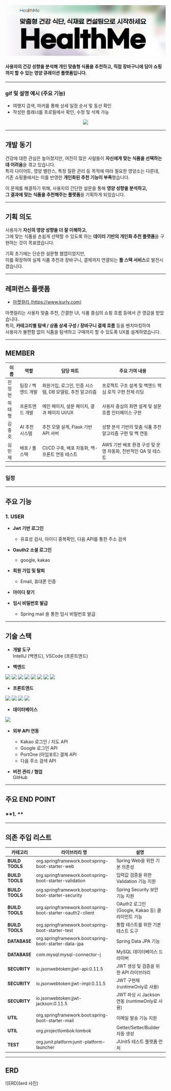 <p align="center">
  <img src="./healthme/READMEimg/healthmeTitle.png" alt="healthme 메인 타이틀">
</p>

#### 사용자의 건강 성향을 분석해 개인 맞춤형 식품을 추천하고, 직접 장바구니에 담아 쇼핑까지 할 수 있는 영양 큐레이션 플랫폼입니다.

---

### gif 및 설명 예시 (주요 기능)
- 여행지 검색, 마커를 통해 상세 일정 순서 및 동선 확인
- 작성한 플래너를 프로필에서 확인, 수정 및 삭제 가능
<p align="center">
  <img src="https://github.com/user-attachments/assets/7db17fd3-2875-42ee-a929-ce6f7f8fe20d">
</p>


---

## **개발 동기**
건강에 대한 관심은 높아졌지만, 여전히 많은 사람들이 **자신에게 맞는 식품을 선택하는 데 어려움**을 겪고 있습니다.  
특히 다이어트, 영양 밸런스, 특정 질환 관리 등 목적에 따라 필요한 영양소는 다른데,  
기존 쇼핑몰에서는 이를 반영한 **개인화된 추천 기능이 부족**했습니다.

이 문제를 해결하기 위해, 사용자의 간단한 설문을 통해 **영양 성향을 분석하고,  
그 결과에 맞는 식품을 추천해주는 플랫폼**을 기획하게 되었습니다.

---

## **기획 의도**
사용자가 **자신의 영양 성향을 더 잘 이해하고**,  
그에 맞는 식품을 손쉽게 선택할 수 있도록 하는 **데이터 기반의 개인화 추천 플랫폼**을 구현하는 것이 목표였습니다.

기획 초기에는 단순한 설문형 웹앱이었지만,  
이를 확장하여 실제 식품 추천과 장바구니, 결제까지 연결되는 **풀 스택 서비스**로 발전시켰습니다.

---

## 레퍼런스 플랫폼

- [마켓컬리 (https://www.kurly.com)](https://www.kurly.com)

마켓컬리는 사용자 맞춤 추천, 간결한 UI, 식품 중심의 쇼핑 흐름 등에서 큰 영감을 받았습니다.  
특히, **카테고리별 탐색 / 상품 상세 구성 / 장바구니 결제 흐름** 등을 벤치마킹하여  
사용자가 불편함 없이 식품을 탐색하고 구매까지 할 수 있도록 UX를 설계하였습니다.

---
## MEMBER

| 이름   | 역할             | 담당 파트                                               | 주요 기여 내용                                                |
|--------|------------------|----------------------------------------------------------|---------------------------------------------------------------|
| 전정현 | 팀장 / 백엔드 개발 | 회원가입, 로그인, 인증 시스템, DB 모델링, 추천 알고리즘   | 프로젝트 구조 설계 및 백엔드 핵심 로직 구현 전체 리딩         |
| 하태형 | 프론트엔드 개발   | 메인 페이지, 설문 페이지, 결과 페이지 UI/UX             | 사용자 중심의 화면 설계 및 설문 흐름 인터페이스 구현          |
| 김종호 | AI 추천 시스템    | 추천 모델 설계, Flask 기반 API 서버                     | 성향 분석 기반의 맞춤 식품 추천 알고리즘 구현 및 백 연동       |
| 심민재 | 배포 / 풀스택     | CI/CD 구축, 배포 자동화, 백-프론트 연동 테스트          | AWS 기반 배포 환경 구성 및 운영 자동화, 전반적인 QA 및 테스트 |

---

### **일정**

---

## **주요 기능**

### **1. USER**

- **Jwt 기반 로그인**
  - 유효성 검사, 아이디 중복확인, 다음 API를 통한 주소 검색
- **Oauth2 소셜 로그인**
  - google, kakao 
- **회원 가입 및 탈퇴**
  - Email, 휴대폰 인증
- **아이디 찾기**

- **임시 비밀번호 발급**
  - Spring mail 을 통한 임시 비밀번호 발급


---

## 기술 스택

- **개발 도구**  
  IntelliJ (백엔드), VSCode (프론트엔드)

- **백엔드**  
<div>
  <img src="https://img.shields.io/badge/Java-007396?style=for-the-badge&logo=openjdk&logoColor=white">
  <img src="https://img.shields.io/badge/SpringBoot-6DB33F?style=for-the-badge&logo=springboot&logoColor=white">
  <img src="https://img.shields.io/badge/JPA-59666C?style=for-the-badge&logo=hibernate&logoColor=white">
  <img src="https://img.shields.io/badge/Spring%20Security-6DB33F?style=for-the-badge&logo=springsecurity&logoColor=white">
  <img src="https://img.shields.io/badge/Lombok-FF4444?style=for-the-badge&logo=lombok&logoColor=white">
  <img src="https://img.shields.io/badge/JWT-000000?style=for-the-badge&logo=jsonwebtokens&logoColor=white">
  <img src="https://img.shields.io/badge/HikariCP-00BFFF?style=for-the-badge&logo=spring&logoColor=white">
  <img src="https://img.shields.io/badge/Gradle-02303A?style=for-the-badge&logo=gradle&logoColor=white">
</div>

- **프론트엔드**  
<div>
  <img src="https://img.shields.io/badge/React-61DAFB?style=for-the-badge&logo=react&logoColor=white">
  <img src="https://img.shields.io/badge/JavaScript-F7DF1E?style=for-the-badge&logo=javascript&logoColor=black">
  <img src="https://img.shields.io/badge/HTML5-E34F26?style=for-the-badge&logo=html5&logoColor=white">
  <img src="https://img.shields.io/badge/CSS3-1572B6?style=for-the-badge&logo=css3&logoColor=white">
</div>

- **데이터베이스**  
<div>
  <img src="https://img.shields.io/badge/MySQL-4479A1?style=for-the-badge&logo=mysql&logoColor=white">
</div>

- **외부 API 연동**  
  - Kakao 로그인 / 지도 API  
  - Google 로그인 API  
  - PortOne (아임포트) 결제 API  
  - 다음 주소 검색 API

- **버전 관리 / 협업**  
  GitHub
---

## 주요 END POINT

### **1. **

---
## 의존 주입 리스트

| 카테고리       | 라이브러리 명                                                      | 설명                                                         |
|----------------|--------------------------------------------------------------------|--------------------------------------------------------------|
| **BUILD TOOLS** | org.springframework.boot:spring-boot-starter-web                  | Spring Web을 위한 기본 의존성                                |
| **BUILD TOOLS** | org.springframework.boot:spring-boot-starter-validation           | 입력값 검증을 위한 Validation 기능 지원                      |
| **BUILD TOOLS** | org.springframework.boot:spring-boot-starter-security             | Spring Security 보안 기능 지원                               |
| **BUILD TOOLS** | org.springframework.boot:spring-boot-starter-oauth2-client        | OAuth2 로그인 (Google, Kakao 등) 클라이언트 기능              |
| **BUILD TOOLS** | org.springframework.boot:spring-boot-starter-test                 | 통합 테스트를 위한 기본 테스트 도구                          |
| **DATABASE**    | org.springframework.boot:spring-boot-starter-data-jpa             | Spring Data JPA 기능                                          |
| **DATABASE**    | com.mysql:mysql-connector-j                                       | MySQL 데이터베이스 드라이버                                  |
| **SECURITY**    | io.jsonwebtoken:jjwt-api:0.11.5                                   | JWT 생성 및 검증을 위한 API 라이브러리                       |
| **SECURITY**    | io.jsonwebtoken:jjwt-impl:0.11.5                                  | JWT 구현체 (runtimeOnly로 사용)                              |
| **SECURITY**    | io.jsonwebtoken:jjwt-jackson:0.11.5                               | JWT 파싱 시 Jackson 연동 (runtimeOnly로 사용)               |
| **UTIL**        | org.springframework.boot:spring-boot-starter-mail                 | 이메일 발송 기능 지원                                        |
| **UTIL**        | org.projectlombok:lombok                                          | Getter/Setter/Builder 자동 생성                              |
| **TEST**        | org.junit.platform:junit-platform-launcher                        | JUnit5 테스트 플랫폼 런처                                    |

---

## ERD

![ERD](erd 사진)

```

